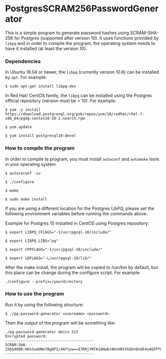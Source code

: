 # PostgresSCRAM256PasswordGenerator
This is a simple program to generate password hashes using SCRAM-SHA-256 for Postgres (supported after version 10).
It uses functions provided by `libpq` and in order to compile the program, the operating system needs to have it installed (at least the version 10).

  
### Dependencies
In Ubuntu 18.04 or newer, the `libpq` (currently version 10.6) can be installed by `apt`. For example:

`$ sudo apt-get install libpq-dev`

In Red Hat/ CentOS family, the `libpq` can be installed using the Postgres official repository (version must be > 10). For example:
  
`$ yum -y install https://download.postgresql.org/pub/repos/yum/10/redhat/rhel-7-x86_64/pgdg-centos10-10-2.noarch.rpm`
 
`$ yum update`
 
`$ yum install postgresql10-devel`
  
### How to compile the program
  
In order to compile te program, you must install `autoconf` and `automake` tools in your operating system.

```
$ autoreconf -iv

$ ./configure

$ make

$ sudo make install
```

If you are using a different location for the Postgres LibPQ, please set the following environment variables before running the commands above.

Example for Postgres 10 installed in CentOS using Postgres repository:

```
$ export LIBPQ_CFLAGS="-I/usr/pgsql-10/include/"

$ export LIBPQ_LIBS="pq"

$ export CPPFLAGS="-I/usr/pgsql-10/include/"

$ export LDFLAGS="-L/usr/pgsql-10/lib/"

 ```
 
After the make install, the program will be copied to /usr/bin by default, but this place can be change during the configure script. For example:

```
./configure --prefix=/yourdirectory
```

### How to use the program
  
Run it by using the following structure:
  
`$ ./pg-password-generator <username> <password>`
 
Then the output of the program will be something like:

```
./pg-password-generator denis 123
Encrypted password:
----------------------------------------
SCRAM-SHA-256$4096:HOxSomOWe7BgQPI/4Aftyw==$7RRjYNfA1dHw0J4bnXNtXhGO+DnUE4o4QFPfOh+wc3Q=:mWCezK1R+9I564I6QO327quciMZXvTI2XnBP14kJcbs=
----------------------------------------

